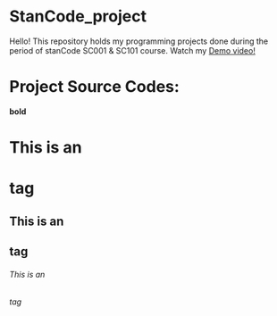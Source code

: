 # StanCode_project
   Hello! 
   This repository holds my programming projects done during the period of stanCode SC001 & SC101 course.
   Watch my [Demo video!](https://drive.google.com/drive/folders/1cJicSoz-0hWVb1S5-6USpwwWVRSIto7F?usp=sharing)     
     
# Project Source Codes:






**bold**

# This is an <h1> tag

## This is an <h2> tag

###### This is an <h6> tag
